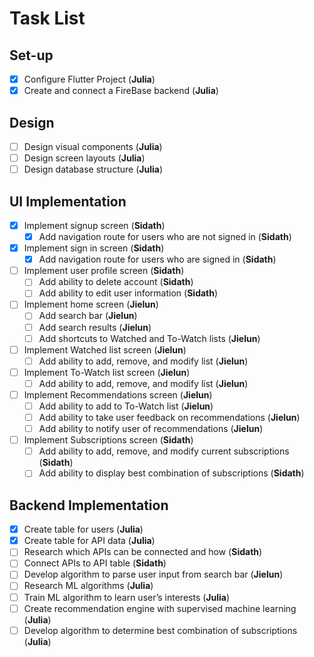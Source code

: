 # Task List

## Set-up
- [x] Configure Flutter Project (**Julia**)
- [x] Create and connect a FireBase backend (**Julia**)

## Design
- [ ] Design visual components (**Julia**)
- [ ] Design screen layouts (**Julia**)
- [ ] Design database structure (**Julia**)

## UI Implementation
- [x] Implement signup screen (**Sidath**)
  - [x] Add navigation route for users who are not signed in (**Sidath**)
- [x] Implement sign in screen (**Sidath**)
  - [x] Add navigation route for users who are signed in (**Sidath**)
- [ ] Implement user profile screen (**Sidath**)
  - [ ] Add ability to delete account (**Sidath**)
  - [ ] Add ability to edit user information (**Sidath**)
- [ ] Implement home screen (**Jielun**)
  - [ ] Add search bar (**Jielun**)
  - [ ] Add search results (**Jielun**)
  - [ ] Add shortcuts to Watched and To-Watch lists (**Jielun**)
- [ ] Implement Watched list screen (**Jielun**)
  - [ ] Add ability to add, remove, and modify list (**Jielun**)
- [ ] Implement To-Watch list screen (**Jielun**)
  - [ ] Add ability to add, remove, and modify list (**Jielun**)
- [ ] Implement Recommendations screen (**Jielun**)
  - [ ] Add ability to add to To-Watch list (**Jielun**)
  - [ ] Add ability to take user feedback on recommendations (**Jielun**)
  - [ ] Add ability to notify user of recommendations (**Jielun**)
- [ ] Implement Subscriptions screen (**Sidath**)
  - [ ] Add ability to add, remove, and modify current subscriptions (**Sidath**)
  - [ ] Add ability to display best combination of subscriptions (**Sidath**)

## Backend Implementation
- [x] Create table for users (**Julia**)
- [x] Create table for API data (**Julia**)
- [ ] Research which APIs can be connected and how (**Sidath**)
- [ ] Connect APIs to API table (**Sidath**)
- [ ] Develop algorithm to parse user input from search bar (**Jielun**)
- [ ] Research ML algorithms (**Julia**)
- [ ] Train ML algorithm to learn user’s interests (**Julia**)
- [ ] Create recommendation engine with supervised machine learning (**Julia**)
- [ ] Develop algorithm to determine best combination of subscriptions (**Julia**)